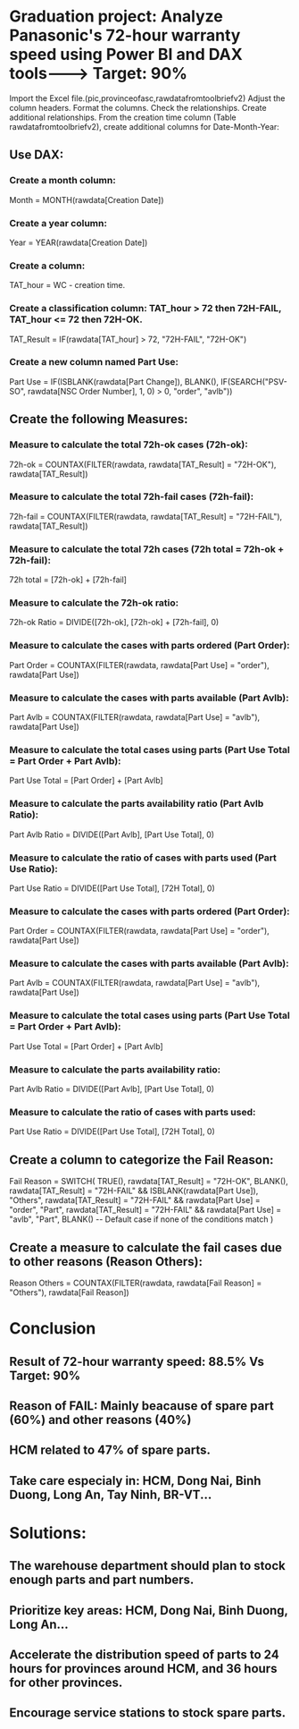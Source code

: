 # Graduation project: Analyze Panasonic's 72-hour warranty speed using Power BI and DAX tools---> Target: 90%

Import the Excel file.(pic,provinceofasc,rawdatafromtoolbriefv2)
Adjust the column headers.
Format the columns.
Check the relationships.
Create additional relationships.
From the creation time column (Table rawdatafromtoolbriefv2), create additional columns for Date-Month-Year:

## Use DAX:
### Create a month column: 
Month = MONTH(rawdata[Creation Date])
### Create a year column: 
Year = YEAR(rawdata[Creation Date])
### Create a column: 
TAT_hour = WC - creation time.
### Create a classification column: TAT_hour > 72 then 72H-FAIL, TAT_hour <= 72 then 72H-OK.
TAT_Result = IF(rawdata[TAT_hour] > 72, "72H-FAIL", "72H-OK")
### Create a new column named Part Use: 
Part Use = IF(ISBLANK(rawdata[Part Change]), BLANK(), IF(SEARCH("PSV-SO", rawdata[NSC Order Number], 1, 0) > 0, "order", "avlb"))

## Create the following Measures:
### Measure to calculate the total 72h-ok cases (72h-ok):
72h-ok = COUNTAX(FILTER(rawdata, rawdata[TAT_Result] = "72H-OK"), rawdata[TAT_Result])
### Measure to calculate the total 72h-fail cases (72h-fail):
72h-fail = COUNTAX(FILTER(rawdata, rawdata[TAT_Result] = "72H-FAIL"), rawdata[TAT_Result])
### Measure to calculate the total 72h cases (72h total = 72h-ok + 72h-fail):
72h total = [72h-ok] + [72h-fail]
### Measure to calculate the 72h-ok ratio:
72h-ok Ratio = DIVIDE([72h-ok], [72h-ok] + [72h-fail], 0)
### Measure to calculate the cases with parts ordered (Part Order):
Part Order = COUNTAX(FILTER(rawdata, rawdata[Part Use] = "order"), rawdata[Part Use])
### Measure to calculate the cases with parts available (Part Avlb):
Part Avlb = COUNTAX(FILTER(rawdata, rawdata[Part Use] = "avlb"), rawdata[Part Use])
### Measure to calculate the total cases using parts (Part Use Total = Part Order + Part Avlb):
Part Use Total = [Part Order] + [Part Avlb]
### Measure to calculate the parts availability ratio (Part Avlb Ratio):
Part Avlb Ratio = DIVIDE([Part Avlb], [Part Use Total], 0)
### Measure to calculate the ratio of cases with parts used (Part Use Ratio):
Part Use Ratio = DIVIDE([Part Use Total], [72H Total], 0)
### Measure to calculate the cases with parts ordered (Part Order):
Part Order = COUNTAX(FILTER(rawdata, rawdata[Part Use] = "order"), rawdata[Part Use])
### Measure to calculate the cases with parts available (Part Avlb):
Part Avlb = COUNTAX(FILTER(rawdata, rawdata[Part Use] = "avlb"), rawdata[Part Use])
### Measure to calculate the total cases using parts (Part Use Total = Part Order + Part Avlb):
Part Use Total = [Part Order] + [Part Avlb]
### Measure to calculate the parts availability ratio:
Part Avlb Ratio = DIVIDE([Part Avlb], [Part Use Total], 0)
### Measure to calculate the ratio of cases with parts used:
Part Use Ratio = DIVIDE([Part Use Total], [72H Total], 0)
## Create a column to categorize the Fail Reason:
Fail Reason = 
SWITCH(
    TRUE(),
    rawdata[TAT_Result] = "72H-OK", BLANK(),
    rawdata[TAT_Result] = "72H-FAIL" && ISBLANK(rawdata[Part Use]), "Others",
    rawdata[TAT_Result] = "72H-FAIL" && rawdata[Part Use] = "order", "Part",
    rawdata[TAT_Result] = "72H-FAIL" && rawdata[Part Use] = "avlb", "Part",
    BLANK()  -- Default case if none of the conditions match
)
## Create a measure to calculate the fail cases due to other reasons (Reason Others):
Reason Others = COUNTAX(FILTER(rawdata, rawdata[Fail Reason] = "Others"), rawdata[Fail Reason])

# Conclusion
## Result of 72-hour warranty speed: 88.5% Vs Target: 90%
## Reason of FAIL: Mainly beacause of spare part (60%) and other reasons (40%)
## HCM related to 47% of spare parts.
## Take care especialy in: HCM, Dong Nai, Binh Duong, Long An, Tay Ninh, BR-VT...

# Solutions:
## The warehouse department should plan to stock enough parts and part numbers.
## Prioritize key areas: HCM, Dong Nai, Binh Duong, Long An...
## Accelerate the distribution speed of parts to 24 hours for provinces around HCM, and 36 hours for other provinces.
## Encourage service stations to stock spare parts.
